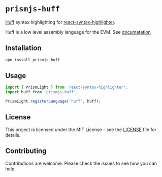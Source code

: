 # `prismjs-huff`

[Huff](https://huff.sh/) syntax highlighting for [react-syntax-highlighter](https://github.com/react-syntax-highlighter/react-syntax-highlighter#readme).

Huff is a low level assembly language for the EVM. See [documatation](https://docs.huff.sh/)

## Installation

```bash
npm install prismjs-huff
```

## Usage

```javascript
import { PrismLight } from 'react-syntax-highlighter';
import huff from 'prismjs-huff';

PrismLight.registerLanguage('huff', huff);
```

## License

This project is licensed under the MIT License - see the [LICENSE](LICENSE) file for details.

## Contributing

Contributions are welcome. Please check the issues to see how you can help.
